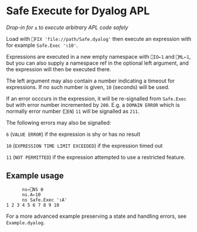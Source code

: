 # Safe Execute for Dyalog APL
*Drop-in for* `⍎` *to execute arbitrary APL code safely*

Load with  `⎕FIX 'file://path/Safe.dyalog'` then execute an expression with for example `Safe.Exec '⍳10'`.

Expressions are executed in a new empty namespace with `⎕IO←1` and `⎕ML←1`, but you can also supply a namespace ref in the optional left argument, and the expression will then be executed there.

The left argument may also contain a number indicating a timeout for expressions. If no such number is given, `10` (seconds) will be used.

If an error occcurs in the expression, it will be re-signalled from `Safe.Exec` but with error number incremented by `200`. E.g. a `DOMAIN ERROR` which is normally error number (`⎕EN`) `11` will be signalled as `211`.

The following errors may also be signalled:

`6` (`VALUE ERROR`) if the expression is shy or has no result

`10` (`EXPRESSION TIME LIMIT EXCEEDED`) if the expression timed out

`11` (`NOT PERMITTED`) if the expression attempted to use a restricted feature.

## Example usage

```
      ns←⎕NS ⍬
      ns.A←10
      ns Safe.Exec '⍳A'
1 2 3 4 5 6 7 8 9 10
```

For a more advanced example preserving a state and handling errors, see `Example.dyalog`.
